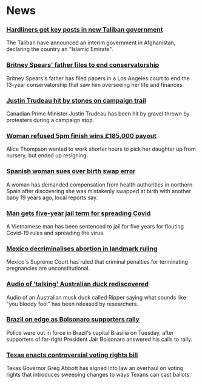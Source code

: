 # News
### [Hardliners get key posts in new Taliban government](https://www.bbc.com/news/world-asia-58479750)
The Taliban have announced an interim government in Afghanistan, declaring the country an "Islamic Emirate". 
### [Britney Spears' father files to end conservatorship](https://www.bbc.com/news/world-us-canada-58483461)
Britney Spears's father has filed papers in a Los Angeles court to end the 13-year conservatorship that saw him overseeing her life and finances.
### [Justin Trudeau hit by stones on campaign trail](https://www.bbc.com/news/world-us-canada-58472456)
Canadian Prime Minister Justin Trudeau has been hit by gravel thrown by protesters during a campaign stop.
### [Woman refused 5pm finish wins £185,000 payout](https://www.bbc.com/news/business-58473802)
Alice Thompson wanted to work shorter hours to pick her daughter up from nursery, but ended up resigning.
### [Spanish woman sues over birth swap error](https://www.bbc.com/news/world-europe-58474478)
A woman has demanded compensation from health authorities in northern Spain after discovering she was mistakenly swapped at birth with another baby 19 years ago, local reports say.
### [Man gets five-year jail term for spreading Covid](https://www.bbc.com/news/world-asia-58405216)
A Vietnamese man has been sentenced to jail for five years for flouting Covid-19 rules and spreading the virus.
### [Mexico decriminalises abortion in landmark ruling](https://www.bbc.com/news/world-latin-america-58482850)
Mexico's Supreme Court has ruled that criminal penalties for terminating pregnancies are unconstitutional. 
### [Audio of 'talking' Australian duck rediscovered](https://www.bbc.com/news/world-australia-58475006)
Audio of an Australian musk duck called Ripper saying what sounds like "you bloody fool" has been released by researchers.
### [Brazil on edge as Bolsonaro supporters rally](https://www.bbc.com/news/world-latin-america-58479028)
Police were out in force in Brazil's capital Brasilia on Tuesday, after supporters of far-right President Jair Bolsonaro answered his calls to rally. 
### [Texas enacts controversial voting rights bill](https://www.bbc.com/news/world-us-canada-58404050)
Texas Governor Greg Abbott has signed into law an overhaul on voting rights that introduces sweeping changes to ways Texans can cast ballots.
